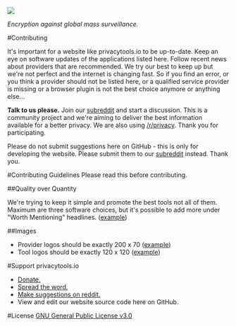 [![](https://www.privacytools.io/img/layout/logo.png)](https://www.privacytools.io/)

_Encryption against global mass surveillance._

#Contributing

It's important for a website like privacytools.io to be up-to-date. Keep an eye on software updates of the applications listed here. Follow recent news about providers that are recommended. We try our best to keep up but we're not perfect and the internet is changing fast. So if you find an error, or you think a provider should not be listed here, or a qualified service provider is missing or a browser plugin is not the best choice anymore or anything else...

**Talk to us please.** Join our [subreddit](https://www.reddit.com/r/privacytoolsIO/) and start a discussion. This is a community project and we're aiming to deliver the best information available for a better privacy. We are also using [/r/privacy](https://www.reddit.com/r/privacy). Thank you for participating.

Please do not submit suggestions here on GitHub - this is only for developing the website. Please submit them to our [subreddit](https://www.reddit.com/r/privacytoolsIO/) instead. Thank you.


#Contributing Guidelines
Please read this before contributing.

##Quality over Quantity

We're trying to keep it simple and promote the best tools not all of them. Maximum are three software choices, but it's possible to add more under "Worth Mentioning" headlines. ([example](https://www.privacytools.io/#im)) 

##Images

- Provider logos should be exactly 200 x 70 ([example](https://www.privacytools.io/img/provider/AirVPN.gif))
- Tool logos should be exactly 120 x 120 ([example](https://www.privacytools.io/img/tools/ChatSecure.png))

#Support privacytools.io

- [Donate.](https://www.privacytools.io/donate.html)
- [Spread the word.](https://www.privacytools.io/#participate)
- [Make suggestions on reddit.](https://www.reddit.com/r/privacytoolsIO/)
- View and edit our website source code here on GitHub.

#License
[GNU General Public License v3.0](https://github.com/privacytoolsIO/privacytools.io/blob/master/LICENSE.txt)
